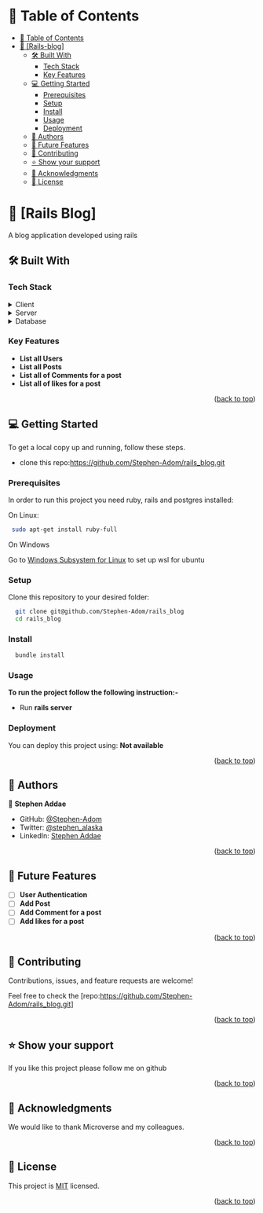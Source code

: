 <a name="readme-top"></a>

# 📗 Table of Contents

- [📗 Table of Contents](#table-of-contents)
- [📖 \[Rails-blog\] ](#about-project)
  - [🛠 Built With ](#-built-with-)
    - [Tech Stack ](#tech-stack-)
    - [Key Features ](#key-features-)
  - [💻 Getting Started ](#-getting-started-)
    - [Prerequisites](#prerequisites)
    - [Setup](#setup)
    - [Install](#install)
    - [Usage](#usage)
    - [Deployment](#deployment)
  - [👥 Authors ](#-authors-)
  - [🔭 Future Features ](#-future-features-)
  - [🤝 Contributing ](#-contributing-)
  - [⭐️ Show your support ](#️-show-your-support-)
  - [🙏 Acknowledgments ](#-acknowledgments-)
  - [📝 License ](#-license-)

# 📖 [Rails Blog] <a name="about-project"></a>

A blog application developed using rails

## 🛠 Built With <a name="built-with"></a>

### Tech Stack <a name="tech-stack"></a>

<details>
  <summary>Client</summary>
  <ul>
    <li><a href=#>N/A</a></li>
  </ul>
</details>

<details>
  <summary>Server</summary>
  <ul>
    <li><a href=#>Rails</a></li>
  </ul>
</details>

<details>
<summary>Database</summary>
  <ul>
    <li><a href=#>Postgres</a></li>
  </ul>
</details>

### Key Features <a name="key-features"></a>

- **List all Users**
- **List all Posts**
- **List all of Comments for a post**
- **List all of likes for a post**

<p align="right">(<a href="#readme-top">back to top</a>)</p>

## 💻 Getting Started <a name="getting-started"></a>

To get a local copy up and running, follow these steps.

- clone this repo:https://github.com/Stephen-Adom/rails_blog.git

### Prerequisites

In order to run this project you need ruby, rails and postgres installed:

On Linux:

```sh
 sudo apt-get install ruby-full
```

On Windows

Go to [Windows Subsystem for Linux](https://learn.microsoft.com/en-us/windows/wsl/about) to set up wsl for ubuntu

### Setup

Clone this repository to your desired folder:

```sh
  git clone git@github.com/Stephen-Adom/rails_blog
  cd rails_blog
```

### Install

```sh
  bundle install
```

### Usage

**To run the project follow the following instruction:-**

- Run **rails server**

### Deployment

You can deploy this project using: **Not available**

<p align="right">(<a href="#readme-top">back to top</a>)</p>

## 👥 Authors <a name="authors"></a>

👤 **Stephen Addae**

- GitHub: [@Stephen-Adom](https://github.com/Stephen-Adom)
- Twitter: [@stephen_alaska](https://twitter.com/stephen_alaska)
- LinkedIn: [Stephen Addae](https://www.linkedin.com/in/stephen-addae/)

<p align="right">(<a href="#readme-top">back to top</a>)</p>

<!-- FUTURE FEATURES -->

## 🔭 Future Features <a name="future-features"></a>

- [ ] **User Authentication**
- [ ] **Add Post**
- [ ] **Add Comment for a post**
- [ ] **Add likes for a post**

<p align="right">(<a href="#readme-top">back to top</a>)</p>

## 🤝 Contributing <a name="contributing"></a>

Contributions, issues, and feature requests are welcome!

Feel free to check the [repo:https://github.com/Stephen-Adom/rails_blog.git]

<p align="right">(<a href="#readme-top">back to top</a>)</p>

## ⭐️ Show your support <a name="support"></a>

If you like this project please follow me on github

<p align="right">(<a href="#readme-top">back to top</a>)</p>

## 🙏 Acknowledgments <a name="acknowledgements"></a>

We would like to thank Microverse and my colleagues.

<p align="right">(<a href="#readme-top">back to top</a>)</p>

## 📝 License <a name="license"></a>

This project is [MIT](./LICENSE) licensed.

<p align="right">(<a href="#readme-top">back to top</a>)</p>
